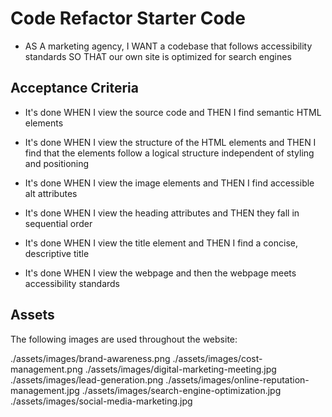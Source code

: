 # Code Refactor Starter Code

* AS A marketing agency, I WANT a codebase that follows accessibility standards SO THAT our own site is optimized for search engines

## Acceptance Criteria

* It's done WHEN I view the source code and THEN I find semantic HTML elements

* It's done WHEN I view the structure of the HTML elements and THEN I find that the elements 
follow a logical structure independent of styling and positioning 

* It's done WHEN I view the image elements and THEN I find accessible alt attributes

* It's done WHEN I view the heading attributes and THEN they fall in sequential order

* It's done WHEN I view the title element and THEN I find a concise, descriptive title

* It's done WHEN I view the webpage and then the webpage meets accessibility standards

## Assets

The following images are used throughout the website:

./assets/images/brand-awareness.png
./assets/images/cost-management.png
./assets/images/digital-marketing-meeting.jpg
./assets/images/lead-generation.png
./assets/images/online-reputation-management.jpg
./assets/images/search-engine-optimization.jpg
./assets/images/social-media-marketing.jpg